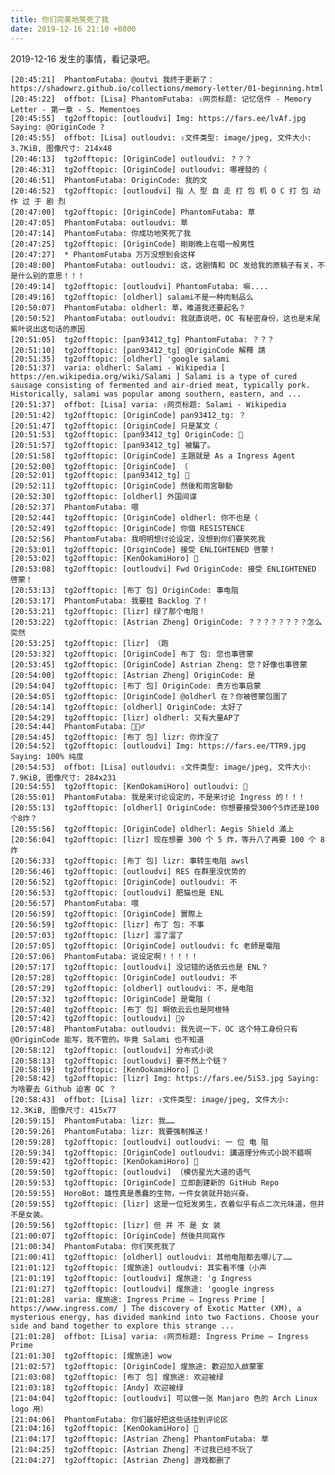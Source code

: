 ```yaml
---
title: 你们完美地笑死了我
date: 2019-12-16 21:10 +0800
---
```


2019-12-16 发生的事情，看记录吧。

    [20:45:21]  PhantomFutaba: @outvi 我终于更新了：https://shadowrz.github.io/collections/memory-letter/01-beginning.html
    [20:45:22]  offbot: [Lisa] PhantomFutaba: ⇪网页标题: 记忆信件 - Memory Letter - 第一章 - S. Mementoes
    [20:45:55]  tg2offtopic: [outloudvi] Img: https://fars.ee/lvAf.jpg Saying: @OriginCode ?
    [20:45:55]  offbot: [Lisa] outloudvi: ⇪文件类型: image/jpeg, 文件大小: 3.7KiB, 图像尺寸: 214x48
    [20:46:13]  tg2offtopic: [OriginCode] outloudvi: ？？？
    [20:46:31]  tg2offtopic: [OriginCode] outloudvi: 哪裡發的（
    [20:46:51]  PhantomFutaba: OriginCode: 我的文
    [20:46:52]  tg2offtopic: [outloudvi] 指 人 型 自 走 打 包 机 O C 打 包 动 作 过 于 剧 烈
    [20:47:00]  tg2offtopic: [OriginCode] PhantomFutaba: 草
    [20:47:05]  PhantomFutaba: outloudvi: 草
    [20:47:14]  PhantomFutaba: 你成功地笑死了我
    [20:47:25]  tg2offtopic: [OriginCode] 剛剛晚上在唱一般男性
    [20:47:27]  * PhantomFutaba 万万没想到会这样
    [20:48:00]  PhantomFutaba: outloudvi: 这，这剧情和 OC 发给我的原稿子有关，不是什么别的意思！！！
    [20:49:14]  tg2offtopic: [outloudvi] PhantomFutaba: 嘛....
    [20:49:16]  tg2offtopic: [oldherl] salami不是一种肉制品么
    [20:50:07]  PhantomFutaba: oldherl: 草，难道我还要起名？
    [20:50:52]  PhantomFutaba: outloudvi: 我就直说吧，OC 有秘密身份，这也是末尾紫叶说出这句话的原因
    [20:51:05]  tg2offtopic: [pan93412_tg] PhantomFutaba: ？？？
    [20:51:10]  tg2offtopic: [pan93412_tg] @OriginCode 解釋 請
    [20:51:35]  tg2offtopic: [oldherl] 'google salami
    [20:51:37]  varia: oldherl: Salami - Wikipedia [ https://en.wikipedia.org/wiki/Salami ] Salami is a type of cured sausage consisting of fermented and air-dried meat, typically pork. Historically, salami was popular among southern, eastern, and ...
    [20:51:37]  offbot: [Lisa] varia: ⇪网页标题: Salami - Wikipedia
    [20:51:42]  tg2offtopic: [OriginCode] pan93412_tg: ？
    [20:51:47]  tg2offtopic: [OriginCode] 只是某文（
    [20:51:53]  tg2offtopic: [pan93412_tg] OriginCode: 🌚
    [20:51:57]  tg2offtopic: [pan93412_tg] 被騙了。
    [20:51:58]  tg2offtopic: [OriginCode] 主題就是 As a Ingress Agent
    [20:52:00]  tg2offtopic: [OriginCode] （
    [20:52:01]  tg2offtopic: [pan93412_tg] 🌚
    [20:52:11]  tg2offtopic: [OriginCode] 然後和雨宮聯動
    [20:52:30]  tg2offtopic: [oldherl] 外国间谍
    [20:52:37]  PhantomFutaba: 喂
    [20:52:44]  tg2offtopic: [OriginCode] oldherl: 你不也是（
    [20:52:49]  tg2offtopic: [OriginCode] 你個 RESISTENCE
    [20:52:56]  PhantomFutaba: 我明明想讨论设定，没想到你们要笑死我
    [20:53:01]  tg2offtopic: [OriginCode] 接受 ENLIGHTENED 啓蒙！
    [20:53:02]  tg2offtopic: [KenOokamiHoro] 🤔
    [20:53:08]  tg2offtopic: [outloudvi] Fwd OriginCode: 接受 ENLIGHTENED 啓蒙！
    [20:53:13]  tg2offtopic: [布丁 包] OriginCode: 事电阻
    [20:53:17]  PhantomFutaba: 我要挂 Backlog 了！
    [20:53:21]  tg2offtopic: [lizr] 绿了那个电阻！
    [20:53:22]  tg2offtopic: [Astrian Zheng] OriginCode: ？？？？？？？？怎么突然
    [20:53:25]  tg2offtopic: [lizr] （跑
    [20:53:32]  tg2offtopic: [OriginCode] 布丁 包: 您也事啓蒙
    [20:53:45]  tg2offtopic: [OriginCode] Astrian Zheng: 您？好像也事啓蒙
    [20:54:00]  tg2offtopic: [Astrian Zheng] OriginCode: 是
    [20:54:04]  tg2offtopic: [布丁 包] OriginCode: 贵方也事启蒙
    [20:54:05]  tg2offtopic: [OriginCode] @oldherl 在？你被啓蒙包圍了
    [20:54:14]  tg2offtopic: [oldherl] OriginCode: 太好了
    [20:54:29]  tg2offtopic: [lizr] oldherl: 又有大量AP了
    [20:54:44]  PhantomFutaba: 🤦🏻‍♂️
    [20:54:45]  tg2offtopic: [布丁 包] lizr: 你炸没了
    [20:54:52]  tg2offtopic: [outloudvi] Img: https://fars.ee/TTR9.jpg Saying: 100% 纯度
    [20:54:53]  offbot: [Lisa] outloudvi: ⇪文件类型: image/jpeg, 文件大小: 7.9KiB, 图像尺寸: 284x231
    [20:54:55]  tg2offtopic: [KenOokamiHoro] outloudvi: 🍈
    [20:55:01]  PhantomFutaba: 我是来讨论设定的，不是来讨论 Ingress 的！！！
    [20:55:13]  tg2offtopic: [oldherl] OriginCode: 你想要接受300个5炸还是100个8炸？
    [20:55:56]  tg2offtopic: [OriginCode] oldherl: Aegis Shield 滿上
    [20:56:04]  tg2offtopic: [lizr] 现在想要 300 个 5 炸，等升八了再要 100 个 8 炸
    [20:56:33]  tg2offtopic: [布丁 包] lizr: 事转生电阻 awsl
    [20:56:46]  tg2offtopic: [outloudvi] RES 在群里没优势的
    [20:56:52]  tg2offtopic: [OriginCode] outloudvi: 不
    [20:56:53]  tg2offtopic: [outloudvi] 肥猫也是 ENL
    [20:56:57]  PhantomFutaba: 喂
    [20:56:59]  tg2offtopic: [OriginCode] 實際上
    [20:56:59]  tg2offtopic: [lizr] 布丁 包: 不事
    [20:57:03]  tg2offtopic: [lizr] 溜了溜了
    [20:57:05]  tg2offtopic: [OriginCode] outloudvi: fc 老師是電阻
    [20:57:06]  PhantomFutaba: 说设定啊！！！！！
    [20:57:17]  tg2offtopic: [outloudvi] 没记错的话依云也是 ENL？
    [20:57:28]  tg2offtopic: [OriginCode] outloudvi: 不
    [20:57:29]  tg2offtopic: [oldherl] outloudvi: 不，是电阻
    [20:57:32]  tg2offtopic: [OriginCode] 是電阻（
    [20:57:40]  tg2offtopic: [布丁 包] 啊依云云也是阿根特
    [20:57:42]  tg2offtopic: [outloudvi] 🙇‍♀️
    [20:57:48]  PhantomFutaba: outloudvi: 我先说一下，OC 这个特工身份只有 @OriginCode 能写，我不管的。毕竟 Salami 也不知道
    [20:58:12]  tg2offtopic: [outloudvi] 分布式小说
    [20:58:13]  tg2offtopic: [outloudvi] 要不然上个链？
    [20:58:19]  tg2offtopic: [KenOokamiHoro] 🤔
    [20:58:42]  tg2offtopic: [lizr] Img: https://fars.ee/5iS3.jpg Saying: 为啥要去 Github 迫害 OC ？
    [20:58:43]  offbot: [Lisa] lizr: ⇪文件类型: image/jpeg, 文件大小: 12.3KiB, 图像尺寸: 415x77
    [20:59:15]  PhantomFutaba: lizr: 我……
    [20:59:26]  PhantomFutaba: lizr: 我要强制推送！
    [20:59:28]  tg2offtopic: [outloudvi] outloudvi: 一 位 电 阻
    [20:59:34]  tg2offtopic: [OriginCode] outloudvi: 講道理分佈式小說不錯啊
    [20:59:42]  tg2offtopic: [KenOokamiHoro] 🤔
    [20:59:50]  tg2offtopic: [outloudvi] （模仿星光大道的语气
    [20:59:53]  tg2offtopic: [OriginCode] 立即創建新的 GitHub Repo
    [20:59:55]  HoroBot: 雄性真是愚蠢的生物，一件女装就开始兴奋。
    [20:59:55]  tg2offtopic: [lizr] 这是一位短发男生，衣着似乎有点二次元味道，但并不是女装。
    [20:59:56]  tg2offtopic: [lizr] 但 并 不 是 女 装
    [21:00:07]  tg2offtopic: [OriginCode] 然後共同寫作
    [21:00:34]  PhantomFutaba: 你们笑死我了
    [21:00:41]  tg2offtopic: [oldherl] outloudvi: 其他电阻都去哪儿了……
    [21:01:12]  tg2offtopic: [煋旅途] outloudvi: 其实看不懂（小声
    [21:01:19]  tg2offtopic: [outloudvi] 煋旅途: 'g Ingress
    [21:01:27]  tg2offtopic: [outloudvi] 煋旅途: 'google ingress
    [21:01:28]  varia: 煋旅途: Ingress Prime – Ingress Prime [ https://www.ingress.com/ ] The discovery of Exotic Matter (XM), a mysterious energy, has divided mankind into two Factions. Choose your side and band together to explore this strange ...
    [21:01:28]  offbot: [Lisa] varia: ⇪网页标题: Ingress Prime – Ingress Prime
    [21:01:30]  tg2offtopic: [煋旅途] wow
    [21:02:57]  tg2offtopic: [OriginCode] 煋旅途: 歡迎加入啟蒙軍
    [21:03:08]  tg2offtopic: [布丁 包] 煋旅途: 欢迎被绿
    [21:03:18]  tg2offtopic: [Andy] 欢迎被绿
    [21:04:04]  tg2offtopic: [outloudvi] 可以做一张 Manjaro 色的 Arch Linux logo 用）
    [21:04:06]  PhantomFutaba: 你们最好把这些话挂到评论区
    [21:04:16]  tg2offtopic: [KenOokamiHoro] 🤔
    [21:04:17]  tg2offtopic: [Astrian Zheng] PhantomFutaba: 草
    [21:04:25]  tg2offtopic: [Astrian Zheng] 不过我已经不玩了
    [21:04:27]  tg2offtopic: [Astrian Zheng] 游戏都删了
